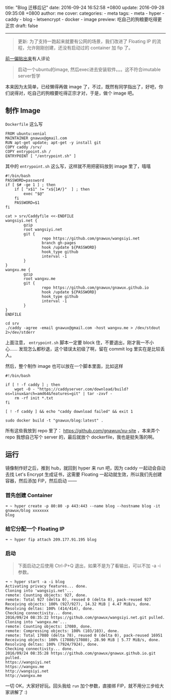 title: "Blog 迁移后记"
date: 2016-09-24 16:52:58 +0800
update: 2016-09-28 09:35:08 +0800
author: me
cover:
categories:
    - meta
tags:
    - meta
    - hyper
    - caddy
    - blog
    - letsencrypt
    - docker
    - image
preview: 吃自己的狗粮要吃得更正宗
draft: false

---

> 更新: 为了支持一跑起来就要有公网的场景，我们改进了 Floating IP 的流程，允许刚刚创建，还没有启动过的 container 加 fip 了。

[前一偏贴出来](/meta/2016/09/24/blog-to-hyper/)有人评论

> 启动一个ubuntu的image, 然后exec进去安装软件。。。这不符合imutable server哲学

本来因为太简单，已经懒得再做 image 了，不过，既然有同学指出了，好吧，你们说得对，吃自己的狗粮要吃得正宗才对，于是，做个 image 吧。

## 制作 Image

`Dockerfile` 这么写

```
FROM ubuntu:xenial
MAINTAINER gnawux@gmail.com
RUN apt-get update; apt-get -y install git
COPY caddy /srv/
COPY entrypoint.sh /
ENTRYPOINT [ "/entrypoint.sh" ]
```

其中的 `entrypoint.sh` 这么写，这样就不用把密码放到 image 里了，嘻嘻

```
#!/bin/bash
PASSWORD=password
if [ $# -ge 1 ] ; then
	if [ "x$1" != "x${1#/}"  ] ; then
		exec "$@"
	fi
	PASSWORD=$1
fi

cat > srv/Caddyfile <<-ENDFILE
wangsiyi.net {
        gzip
        root wangsiyi.net
        git {
                repo https://github.com/gnawux/wangsiyi.net
                branch gh-pages
                hook /update ${PASSWORD}
                hook_type github
                interval -1
        }
}
wangxu.me {
        gzip
        root wangxu.me
        git {
                repo https://github.com/gnawux/gnawux.github.io
                hook /update ${PASSWORD}
                hook_type github
                interval -1
        }
}
ENDFILE

cd srv
./caddy -agree -email gnawux@gmail.com -host wangxu.me > /dev/stdout 2>/dev/stderr
```

上面注意， `entrypoint.sh` 脚本一定要 block 住，不要退出，刚才我一不小心…… 发现怎么都秒退，这个错误太初级了啊，留在 commit log 里实在是比较丢人。

然后，整个制作 image 也可以放在一个脚本里面，比如这样

```
#!/bin/bash

if [ ! -f caddy ] ; then
	wget -O - "https://caddyserver.com/download/build?os=linux&arch=amd64&features=git" | tar -zxvf -
	rm -rf init *.txt
fi

[ ! -f caddy ] && echo "caddy download failed" && exit 1

sudo docker build -t "gnawux/blog:latest" .
```

所有这些我放到 repo 里了： https://github.com/gnawux/xu-site ，本来弄个 repo 我想自己写个 server 的，最后就放个 dockerfile，我也是挺失落的啊。

## 运行

镜像制作好之后，推到 hub，就回到 hyper 来 run 吧，因为 caddy 一起动会自动去找 Let's Encrypt 生成证书，这需要 Floating 一起动就生效，所以我们先创建容器，然后添加 FIP，然后启动 ——

### 首先创建 Container

```
➜ ~ hyper create -p 80:80 -p 443:443 --name blog --hostname blog -it gnawux/blog xxxxxxx
blog
```

### 给它分配一个 Floating IP

```
➜ ~ hyper fip attach 209.177.91.195 blog
```

### 启动

> 下面启动之后使用 Ctrl-P+Q 退出，如果不是为了看输出，可以不加 -a -i 参数。

```
➜ ~ hyper start -a -i blog
Activating privacy features... done.
Cloning into 'wangsiyi.net'...
remote: Counting objects: 927, done.
remote: Total 927 (delta 0), reused 0 (delta 0), pack-reused 927
Receiving objects: 100% (927/927), 14.32 MiB | 4.47 MiB/s, done.
Resolving deltas: 100% (414/414), done.
Checking connectivity... done.
2016/09/24 08:35:22 https://github.com/gnawux/wangsiyi.net.git pulled.
Cloning into 'wangxu.me'...
remote: Counting objects: 17080, done.
remote: Compressing objects: 100% (103/103), done.
remote: Total 17080 (delta 78), reused 0 (delta 0), pack-reused 16951
Receiving objects: 100% (17080/17080), 28.90 MiB | 5.77 MiB/s, done.
Resolving deltas: 100% (7924/7924), done.
Checking connectivity... done.
2016/09/24 08:35:28 https://github.com/gnawux/gnawux.github.io.git pulled.
https://wangsiyi.net
https://wangxu.me
http://wangsiyi.net
http://wangxu.me
```

一切 OK，大家好好玩。回头我给 `run` 加个参数，直接绑 FIP，就不用分三步给大家讲解了 :)
